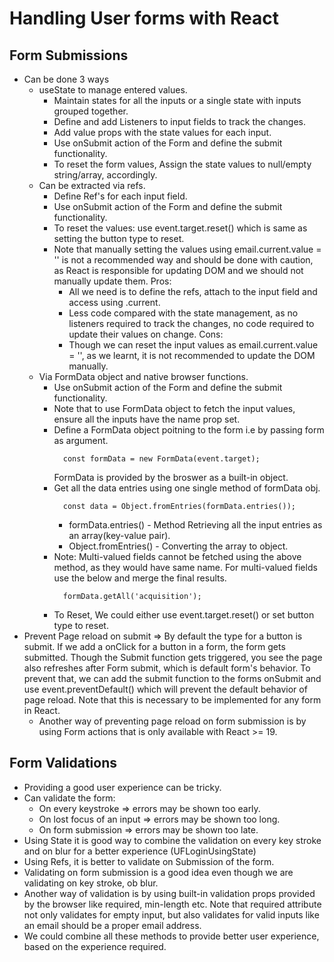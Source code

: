# Handling User forms with React

## Form Submissions
  * Can be done 3 ways
    * useState to manage entered values.
      * Maintain states for all the inputs or a single state with inputs grouped together.
      * Define and add Listeners to input fields to track the changes.
      * Add value props with the state values for each input.
      * Use onSubmit action of the Form and define the submit functionality.
      * To reset the form values, Assign the state values to null/empty string/array, accordingly.
    * Can be extracted via refs.
      * Define Ref's for each input field.
      * Use onSubmit action of the Form and define the submit functionality.
      * To reset the values: use event.target.reset() which is same as setting
        the button type to reset.
      * Note that manually setting the values using email.current.value = '' is
       not a recommended way and should be done with caution, as React is
       responsible for updating DOM and we should not manually update them.
      Pros:
        * All we need is to define the refs, attach to the input field and access
        using .current.
        * Less code compared with the state management, as no listeners required
        to track the changes, no code required to update their values on change.
      Cons:
        * Though we can reset the input values as email.current.value = '',
        as we learnt, it is not recommended to update the DOM manually.
    * Via FormData object and native browser functions.
      * Use onSubmit action of the Form and define the submit functionality.
      * Note that to use FormData object to fetch the input values, ensure all
        the inputs have the name prop set.
      * Define a FormData object poitning to the form i.e by passing form as argument.
        ```
          const formData = new FormData(event.target);
        ```
        FormData is provided by the broswer as a built-in object.
      * Get all the data entries using one single method of formData obj.
        ```
          const data = Object.fromEntries(formData.entries());
        ```
          - formData.entries() - Method Retrieving all the input entries as an
            array(key-value pair).
          - Object.fromEntries() - Converting the array to object.
      * Note: Multi-valued fields cannot be fetched using the above method, as
        they would have same name. For multi-valued fields use the below and
        merge the final results.
        ```
          formData.getAll('acquisition');
        ```
      * To Reset, We could either use event.target.reset() or set button type to
        reset.
  * Prevent Page reload on submit => By default the type for a button is submit.
    If we add a onClick for a button in a form, the form gets submitted. Though
    the Submit function gets triggered, you see the page also refreshes after
    Form submit, which is default form's behavior.
    To prevent that, we can add the submit function to the forms onSubmit and
    use event.preventDefault() which will prevent the default behavior of page
    reload. Note that this is necessary to be implemented for any form in React.
    * Another way of preventing page reload on form submission is by using Form
    actions that is only available with React >= 19.

## Form Validations
  * Providing a good user experience can be tricky.
  * Can validate the form:
    * On every keystroke => errors may be shown too early.
    * On lost focus of an input => errors may be shown too long.
    * On form submission => errors may be shown too late.
  * Using State it is good way to combine the validation on every key stroke
    and on blur for a better experience (UFLoginUsingState)
  * Using Refs, it is better to validate on Submission of the form.
  * Validating on form submission is a good idea even though we are validating
    on key stroke, ob blur.
  * Another way of validation is by using built-in validation props provided by
    the browser like required, min-length etc.
    Note that required attribute not only validates for empty input, but also
    validates for valid inputs like an email should be a proper email address.
  * We could combine all these methods to provide better user experience, based
    on the experience required.

